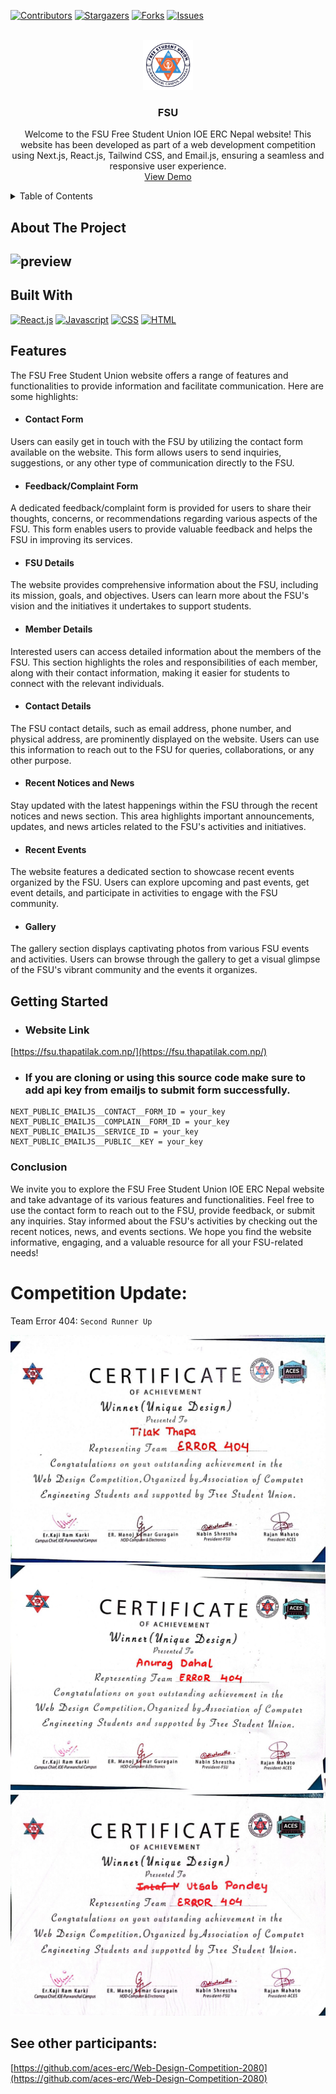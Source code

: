 [![Contributors][contributors-shield]][contributors-url]
[![Stargazers][stars-shield]][stars-url]
[![Forks][forks-shield]][forks-url]
[![Issues][issues-shield]][issues-url]



<!-- PROJECT LOGO -->
<br />
<div align="center">
  <a href="https://fsu.thapatilak.com.np/">
    <img src="/public/images/logo.png" alt="Logo" width="80" height="80">
  </a>

<h3 align="center">FSU</h3>

  <p align="center">
   Welcome to the FSU Free Student Union IOE ERC Nepal website! This website has been developed as part of a web development competition using Next.js, React.js, Tailwind CSS, and Email.js, ensuring a seamless and responsive user experience.
    <br />
    <a href="https://fsu.thapatilak.com.np/">View Demo</a>
  </p>
</div>



<!-- TABLE OF CONTENTS -->
<details>
  <summary>Table of Contents</summary>
  <ol>
    <li>
      <a href="#about-the-project">About The Project</a> </li>
    <li><a href="#built-with">Built With</a></li>
    <li><a href="#features">Features</a></li>
    <li><a href="#getting-started">Getting Started</a></li>
    <li><a href="#contributing">Contributing</a></li>
    <li><a href="#acknowledgements">Acknowledgements</a></li>
  </ol>
</details>



<!-- ABOUT THE PROJECT -->
## About The Project

![preview](https://repository-images.githubusercontent.com/657066867/e4a5eeb3-de3e-4731-9db8-013a2e5c36af)
----

## Built With
[![React.js][React.js]][React.js-url] [![Javascript][Javascript]][Javascript-url] [![CSS][CSS]][CSS-url] [![HTML][HTML]][HTML-url]

## Features
The FSU Free Student Union website offers a range of features and functionalities to provide information and facilitate communication. Here are some highlights:

- #### Contact Form
Users can easily get in touch with the FSU by utilizing the contact form available on the website. This form allows users to send inquiries, suggestions, or any other type of communication directly to the FSU.

- #### Feedback/Complaint Form
A dedicated feedback/complaint form is provided for users to share their thoughts, concerns, or recommendations regarding various aspects of the FSU. This form enables users to provide valuable feedback and helps the FSU in improving its services.

- #### FSU Details
The website provides comprehensive information about the FSU, including its mission, goals, and objectives. Users can learn more about the FSU's vision and the initiatives it undertakes to support students.

- #### Member Details
Interested users can access detailed information about the members of the FSU. This section highlights the roles and responsibilities of each member, along with their contact information, making it easier for students to connect with the relevant individuals.

- #### Contact Details
The FSU contact details, such as email address, phone number, and physical address, are prominently displayed on the website. Users can use this information to reach out to the FSU for queries, collaborations, or any other purpose.

- #### Recent Notices and News
Stay updated with the latest happenings within the FSU through the recent notices and news section. This area highlights important announcements, updates, and news articles related to the FSU's activities and initiatives.

- #### Recent Events
The website features a dedicated section to showcase recent events organized by the FSU. Users can explore upcoming and past events, get event details, and participate in activities to engage with the FSU community.

- #### Gallery
The gallery section displays captivating photos from various FSU events and activities. Users can browse through the gallery to get a visual glimpse of the FSU's vibrant community and the events it organizes.


## Getting Started
- ### Website Link
[https://fsu.thapatilak.com.np/](https://fsu.thapatilak.com.np/)

- ### If you are cloning or using this source code make sure to add api key from emailjs to submit form successfully.
```
NEXT_PUBLIC_EMAILJS__CONTACT__FORM_ID = your_key
NEXT_PUBLIC_EMAILJS__COMPLAIN__FORM_ID = your_key
NEXT_PUBLIC_EMAILJS__SERVICE_ID = your_key
NEXT_PUBLIC_EMAILJS__PUBLIC__KEY = your_key
```

### Conclusion
We invite you to explore the FSU Free Student Union IOE ERC Nepal website and take advantage of its various features and functionalities. Feel free to use the contact form to reach out to the FSU, provide feedback, or submit any inquiries. Stay informed about the FSU's activities by checking out the recent notices, news, and events sections. We hope you find the website informative, engaging, and a valuable resource for all your FSU-related needs!

# Competition Update:
Team Error 404: ``Second Runner Up``
<div>
<img src="public\certificates\photo_2023-07-12_17-29-28.jpg" alt="">
<img src="public\certificates\photo_2023-07-12_17-29-28 (2).jpg" alt="">
<img src="public\certificates\photo_2023-07-12_17-29-28 (3).jpg" alt="">
</div>

## See other participants:
[https://github.com/aces-erc/Web-Design-Competition-2080](https://github.com/aces-erc/Web-Design-Competition-2080)

<!-- https://www.markdownguide.org/basic-syntax/#reference-style-links -->
[contributors-shield]: https://img.shields.io/github/contributors/jrtilak/fsu.svg?style=for-the-badge
[contributors-url]: https://github.com/jrtilak/fsu/graphs/contributors
[forks-shield]: https://img.shields.io/github/forks/jrtilak/fsu.svg?style=for-the-badge
[forks-url]: https://github.com/jrtilak/fsu/network/members
[stars-shield]: https://img.shields.io/github/stars/jrtilak/fsu.svg?style=for-the-badge
[stars-url]: https://github.com/jrtilak/fsu/stargazers
[issues-shield]: https://img.shields.io/github/issues/jrtilak/fsu.svg?style=for-the-badge
[issues-url]: https://github.com/jrtilak/fsu/issues
[Javascript]: https://img.shields.io/badge/javascript-%23323330.svg?style=for-the-badge&logo=javascript&logoColor=%23F7DF1E
[Javascript-url]: https://developer.mozilla.org/en-US/docs/Web/JavaScript
[CSS]: https://img.shields.io/badge/css3-%231572B6.svg?style=for-the-badge&logo=css3&logoColor=white
[CSS-url]: https://developer.mozilla.org/en-US/docs/Web/css
[HTML]: https://img.shields.io/badge/html5-%23E34F26.svg?style=for-the-badge&logo=html5&logoColor=white
[HTML-url]: https://developer.mozilla.org/en-US/docs/Web/html
[React.js]: https://img.shields.io/badge/React-20232A?style=for-the-badge&logo=react&logoColor=61DAFB
[React.js-url]: https://react.dev/
